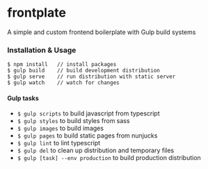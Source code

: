 # frontplate
A simple and custom frontend boilerplate with Gulp build systems


### Installation & Usage
```
$ npm install	// install packages
$ gulp build	// build development distribution
$ gulp serve	// run distribution with static server
$ gulp watch	// watch for changes
```

#### Gulp tasks
- `$ gulp scripts` to build javascript from typescript
- `$ gulp styles` to build styles from sass
- `$ gulp images` to build images
- `$ gulp pages` to build static pages from nunjucks
- `$ gulp lint` to lint typescript
- `$ gulp del` to clean up distribution and temporary files
- `$ gulp [task] --env production` to build production distribution
